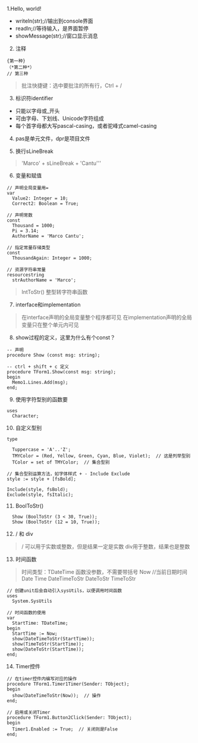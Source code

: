 1.Hello, world!
- writeln(str);//输出到console界面
- readln;//等待输入，是界面暂停  
- showMessage(str);//窗口显示消息

2. 注释
```
{第一种}
（*第二种*）
// 第三种

```
> 批注快捷键：选中要批注的所有行，Ctrl + /

3. 标识符identifier
- 只能以字母或_开头
- 可由字母、下划线、Unicode字符组成
- 每个首字母都大写pascal-casing，或者驼峰式camel-casing

4. pas是单元文件，dpr是项目文件

5. 换行sLineBreak
> 'Marco' + sLineBreak + 'Cantu'''

6. 变量和赋值
```
// 声明全局变量用=
var
  Value2: Integer = 10;
  Correct2: Boolean = True;

// 声明常数
const
  Thousand = 1000;
  Pi = 3.14;
  AuthorName = 'Marco Cantu';

// 指定常量存储类型
const
  ThousandAgain: Integer = 1000;

// 资源字符串常量
resourcestring
  strAuthorName = 'Marco';
```
> IntToStr() 整型转字符串函数

7. interface和implementation
> 在interface声明的全局变量整个程序都可见
> 在implementation声明的全局变量只在整个单元内可见

8. show过程的定义，这里为什么有个const？
```
-- 声明
procedure Show (const msg: string);

-- ctrl + shift + c 定义
procedure TForm1.Show(const msg: string);
begin
  Memo1.Lines.Add(msg);
end;
```

9. 使用字符型别的函数要
```
uses
  Character;
```

10. 自定义型别
```
type

  Tuppercase = 'A'..'Z';
  TMYColor = (Red, Yellow, Green, Cyan, Blue, Violet);  // 这是列举型别
  TColor = set of TMYColor;  // 集合型别

// 集合型别运算方法，如字体样式 + - Include Exclude
style := style + [fsBold];

Include(style, fsBold);
Exclude(style, fsItalic);
```

11. BoolToStr()
```
  Show (BoolToStr (3 < 30, True));
  Show (BoolToStr (12 = 10, True));
```

12. / 和 div
> / 可以用于实数或整数，但是结果一定是实数
> div用于整数，结果也是整数

13. 时间函数
> 时间类型：TDateTime
>  函数没参数，不需要带括号
> Now  //当前日期时间
> Date
> Time
> DateTimeToStr
> DateToStr
> TimeToStr

```
// 创建unit后会自动引入sysUtils，以便调用时间函数
uses
  System.SysUtils

// 时间函数的使用
var
  StartTime: TDateTime;
begin
  StartTime := Now;
  show(DateTimeToStr(StartTime));
  show(TimeToStr(StartTime));
  show(DateToStr(StartTime));
end;
```

14. Timer控件
```
// 在timer控件内编写对应的操作
procedure TForm1.Timer1Timer(Sender: TObject);
begin
  show(DateTimeToStr(Now));  // 操作
end;

// 启用或关闭Timer
procedure TForm1.Button2Click(Sender: TObject);
begin
  Timer1.Enabled := True;  // 关闭则是False
end;
```










